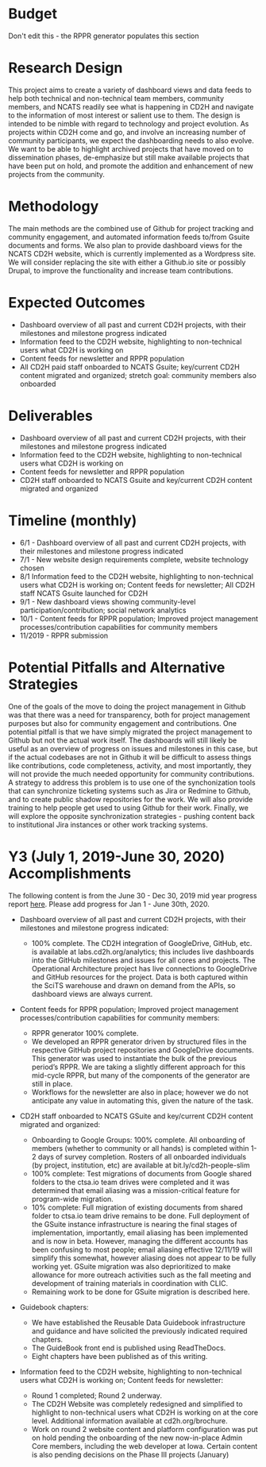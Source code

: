 # Budget
Don't edit this - the RPPR generator populates this section

# Research Design
This project aims to create a variety of dashboard views and data feeds to help both technical and non-technical team members, community members, and NCATS readily see what is happening in CD2H and navigate to the information of most interest or salient use to them. The design is intended to be nimble with regard to technology and project evolution. As projects within CD2H come and go, and involve an increasing number of community participants, we expect the dashboarding needs to also evolve. We want to be able to highlight archived projects that have moved on to dissemination phases, de-emphasize but still make available projects that have been put on hold, and promote the addition and enhancement of new projects from the community.

# Methodology

The main methods are the combined use of Github for project tracking and community engagement, and automated information feeds to/from Gsuite documents and forms. We also plan to provide dashboard views for the NCATS CD2H website, which is currently implemented as a Wordpress site. We will consider replacing the site with either a Github.io site or possibly Drupal, to improve the functionality and increase team contributions. 

# Expected Outcomes

* Dashboard overview of all past and current CD2H projects, with their milestones and milestone progress indicated
* Information feed to the CD2H website, highlighting to non-technical users what CD2H is working on
* Content feeds for newsletter and RPPR population
* All CD2H paid staff onboarded to NCATS Gsuite; key/current CD2H content migrated and organized; stretch goal: community members also onboarded

# Deliverables

- Dashboard overview of all past and current CD2H projects, with their milestones and milestone progress indicated
- Information feed to the CD2H website, highlighting to non-technical users what CD2H is working on
- Content feeds for newsletter and RPPR population
- CD2H staff onboarded to NCATS Gsuite and key/current CD2H content migrated and organized

# Timeline (monthly)
* 6/1 - Dashboard overview of all past and current CD2H projects, with their milestones and milestone progress indicated
* 7/1 - New website design requirements complete, website technology chosen
* 8/1 Information feed to the CD2H website, highlighting to non-technical users what CD2H is working on; Content feeds for newsletter; All CD2H staff NCATS Gsuite launched for CD2H
* 9/1 - New dashboard views showing community-level participation/contribution; social network analytics
* 10/1 - Content feeds for RPPR population; Improved project management processes/contribution capabilities for community members
* 11/2019 - RPPR submission

# Potential Pitfalls and Alternative Strategies
One of the goals of the move to doing the project management in Github was that there was a need for transparency, both for project management purposes but also for community engagement and contributions. One potential pitfall is that we have simply migrated the project management to Github but not the actual work itself. The dashboards will still likely be useful as an overview of progress on issues and milestones in this case, but if the actual codebases are not in Github it will be difficult to assess things like contributions, code completeness, activity, and most importantly, they will not provide the much needed opportunity for community contributions. A strategy to address this problem is to use one of the synchonization tools that can synchronize ticketing systems such as Jira or Redmine to Github, and to create public shadow repositories for the work. We will also provide training to help people get used to using Github for their work. Finally, we will explore the opposite synchronization strategies - pushing content back to institutional Jira instances or other work tracking systems. 


# Y3 (July 1, 2019-June 30, 2020) Accomplishments 
The following content is from the June 30 - Dec 30, 2019 mid year progress report [here](https://docs.google.com/document/d/1LLe3uCfEUakWxIJyi5SA4ZocYDmINvhySTperaui1Bw/edit).  Please add progress for Jan 1 - June 30th, 2020. 

* Dashboard overview of all past and current CD2H projects, with their milestones and milestone progress indicated:
  * 100% complete. The CD2H integration of GoogleDrive, GitHub, etc. is available at labs.cd2h.org/analytics; this includes live dashboards into the GitHub milestones and issues for all cores and projects. The Operational  Architecture project has live connections to GoogleDrive and GitHub resources for the project. Data is both captured within the SciTS warehouse and drawn on demand from the APIs, so dashboard views are always current.
  
* Content feeds for RPPR population; Improved project management processes/contribution capabilities for community members:
  * RPPR generator 100% complete. 
  * We developed an RPPR generator driven by structured files in the respective GitHub project repositories and GoogleDrive documents.  This generator was used to instantiate the bulk of the previous period’s RPPR. We are taking a slightly different approach for this mid-cycle RPPR, but many of the components of the generator are still in place. 
  * Workflows for the newsletter are also in place; however we do not anticipate any value in automating this, given the nature of the task.

* CD2H staff onboarded to NCATS GSuite and key/current CD2H content migrated and organized:
  * Onboarding to Google Groups: 100% complete. All onboarding of members (whether to community or all hands) is completed within 1-2 days of survey completion. Rosters of all onboarded individuals (by project, institution, etc) are available at bit.ly/cd2h-people-slim
  * 100% complete: Test migrations of documents from Google shared folders to the ctsa.io team drives were completed and it was determined that email aliasing was a mission-critical feature for program-wide migration.
  * 10% complete: Full migration of existing documents from shared folder to ctsa.io team drive remains to be done. Full deployment of the GSuite instance infrastructure is nearing the final stages of implementation, importantly, email aliasing has been implemented and is now in beta. However, managing the different accounts has been confusing to most people; email aliasing effective 12/11/19 will simplify this somewhat, however aliasing does not appear to be fully working yet. GSuite migration was also deprioritized to make allowance for more outreach activities such as the fall meeting and development of training materials in coordination with CLIC.
  * Remaining work to be done for GSuite migration is described here.
  
* Guidebook chapters:
  * We have established the Reusable Data Guidebook infrastructure and guidance and have solicited the previously indicated required chapters.
  * The GuideBook front end is published using ReadTheDocs.
  * Eight chapters have been published as of this writing.
  
* Information feed to the CD2H website, highlighting to non-technical users what CD2H is working on; Content feeds for newsletter:
    * Round 1 completed; Round 2 underway. 
    * The CD2H Website was completely redesigned and simplified to highlight to non-technical users what CD2H is working on at the core level. Additional information available at cd2h.org/brochure. 
    * Work on round 2 website content and platform configuration was put on hold pending the onboarding of the new now-in-place Admin Core members, including the web developer at Iowa. Certain content is also pending decisions on the Phase III projects (January)


